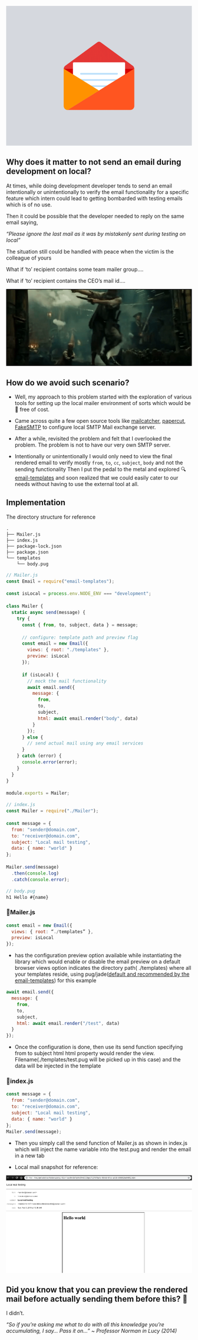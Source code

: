 ![Mailer image](/blogs/2019/preview-email/assets/mailer.gif)

## Why does it matter to not send an email during development on local?

At times, while doing development developer tends to send an email intentionally or unintentionally to verify the email functionality for a specific feature which intern could lead to getting bombarded with testing emails which is of no use.

Then it could be possible that the developer needed to reply on the same email saying,

<i>“Please ignore the last mail as it was by mistakenly sent during testing on local”</i>

The situation still could be handled with peace when the victim is the colleague of yours

What if ‘to’ recipient contains some team mailer group….

What if ‘to’ recipient contains the CEO’s mail id….

![Situation image](/blogs/2019/preview-email/assets/situation.gif "A situation of you shooting a mail and realizing it was sent to CEO")

## How do we avoid such scenario?

- Well, my approach to this problem started with the exploration of various tools for setting up the local mailer environment of sorts which would be 💯 free of cost.

- Came across quite a few open source tools like [mailcatcher](https://mailcatcher.me/), [papercut](https://github.com/changemakerstudios/papercut), [FakeSMTP](http://nilhcem.com/FakeSMTP/) to configure local SMTP Mail exchange server.

- After a while, revisited the problem and felt that I overlooked the problem. The problem is not to have our very own SMTP server.

- Intentionally or unintentionally I would only need to view the final rendered email to verify mostly `from`, `to`, `cc`, `subject`, `body` and not the sending functionality
  Then I put the pedal to the metal and explored 🔍 [email-templates](https://www.npmjs.com/package/email-templates) and soon realized that we could easily cater to our needs without having to use the external tool at all.

## Implementation

The directory structure for reference

```
.
├── Mailer.js
├── index.js
├── package-lock.json
├── package.json
└── templates
    └── body.pug
```


```javascript
// Mailer.js
const Email = require("email-templates");

const isLocal = process.env.NODE_ENV === "development";

class Mailer {
  static async send(message) {
    try {
      const { from, to, subject, data } = message;

      // configure: template path and preview flag
      const email = new Email({
        views: { root: "./templates" },
        preview: isLocal
      });

      if (isLocal) {
        // mock the mail functionality
        await email.send({
          message: {
            from,
            to,
            subject,
            html: await email.render("body", data)
          }
        });
      } else {
        // send actual mail using any email services
      }
    } catch (error) {
      console.error(error);
    }
  }
}

module.exports = Mailer;
```

```javascript
// index.js
const Mailer = require("./Mailer");

const message = {
  from: "sender@domain.com",
  to: "receiver@domain.com",
  subject: "Local mail testing",
  data: { name: "world" }
};

Mailer.send(message)
  .then(console.log)
  .catch(console.error);
```

```javascript
// body.pug
h1 Hello #{name}
```

### 📁Mailer.js

```javascript
const email = new Email({
  views: { root: “./templates” },
  preview: isLocal
});
```

- has the configuration preview option available while instantiating the library which would enable or disable the email preview on a default browser
  views option indicates the directory path( ./templates) where all your templates reside, using pug/jade([default and recommended by the email-templates](https://www.npmjs.com/package/email-templates#install)) for this example

```javascript
await email.send({
  message: {
    from,
    to,
    subject,
    html: await email.render("/test", data)
  }
});
```

- Once the configuration is done, then use its send function specifying from to subject html
  html property would render the view. Filename(./templates/test.pug will be picked up in this case) and the data will be injected in the template

### 📁index.js

```javascript
const message = {
  from: "sender@domain.com",
  to: "receiver@domain.com",
  subject: "Local mail testing",
  data: { name: "world" }
};
Mailer.send(message);
```

- Then you simply call the send function of Mailer.js as shown in index.js which will inject the name variable into the test.pug and render the email in a new tab

- Local mail snapshot for reference:

![snapshot image](/blogs/2019/preview-email/assets/snapshot.png)

## Did you know that you can preview the rendered mail before actually sending them before this? 🤔

I didn’t.

<i>“So if you’re asking me what to do with all this knowledge you’re accumulating, I say… Pass it on…”
 ~ Professor Norman in Lucy (2014)</i>
